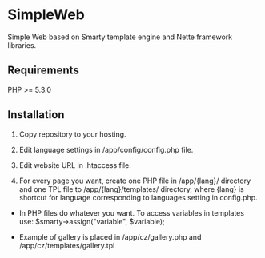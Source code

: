 SimpleWeb
===============

Simple Web based on Smarty template engine and Nette framework libraries.

Requirements
------------
PHP >= 5.3.0

Installation
------------

1. Copy repository to your hosting.

2. Edit language settings in /app/config/config.php file.

3. Edit website URL in .htaccess file.

4. For every page you want, create one PHP file in /app/{lang}/ directory and one TPL file to /app/{lang}/templates/ directory, where {lang} is shortcut for language corresponding to languages setting in config.php.

- In PHP files do whatever you want. To access variables in templates use: $smarty->assign("variable", $variable);

- Example of gallery is placed in /app/cz/gallery.php and /app/cz/templates/gallery.tpl
